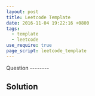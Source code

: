 ```yaml
---
layout: post
title: Leetcode Template
date: 2016-11-04 19:22:16 +0800
tags:
  - template
  - leetcode
use_require: true
page_script: leetcode_template
---
```


<div class="ace-editor" id="src-box"></div>
<div class="ace-editor" id="out-box">
Question
--------

Solution
--------

```cpp
```
</div>

